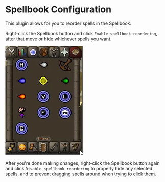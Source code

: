 # Spellbook Configuration

This plugin allows for you to reorder spells in the Spellbook.

Right-click the Spellbook button and click `Enable spellbook reordering`, after that move or hide whichever spells you want.

![example spellbook reordering](img/Spellbook/spellbook.webp)

After you're done making changes, right-click the Spellbook button again and click `Disable spellbook reordering` to properly hide any selected spells, and to prevent dragging spells around when trying to click them.
